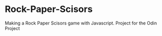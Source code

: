 # Rock-Paper-Scisors
Making a Rock Paper Scisors game with Javascript.
Project for the Odin Project
